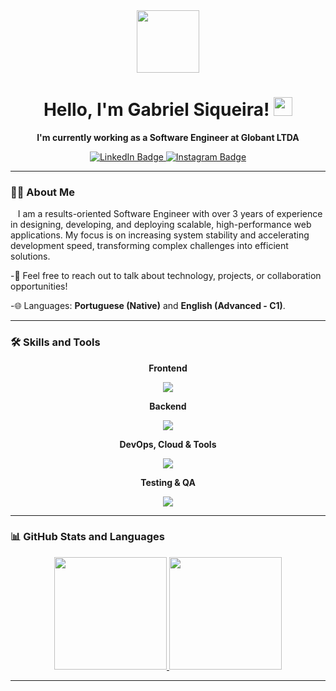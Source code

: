 <div id="header" align="center">
  <img src="https://media.giphy.com/media/M9gbBd9nbDrOTu1Mqx/giphy.gif" width="100"/>
  <h1>
    Hello, I'm Gabriel Siqueira!
    <img src="https://media.giphy.com/media/hvRJCLFzcasrR4ia7z/giphy.gif" width="30px"/>
  </h1>
  <p>
    <strong>I'm currently working as a Software Engineer at Globant LTDA</strong>
  </p>
</div>

<div id="badges" align="center">
  <a href="https://www.linkedin.com/in/gabriel-vitor-siqueira">
    <img src="https://img.shields.io/badge/LinkedIn-0077B5?style=for-the-badge&logo=linkedin&logoColor=white" alt="LinkedIn Badge"/>
  </a>
    <a href="https://www.instagram.com/siqueiragv/">
    <img src="https://img.shields.io/badge/Instagram-E4405F?style=for-the-badge&logo=instagram&logoColor=white" alt="Instagram Badge"/>
  </a>
</div>

---

### :man_technologist: About Me

<p>
  &nbsp;&nbsp;&nbsp;I am a results-oriented Software Engineer with over 3 years of experience in designing, developing, and deploying scalable, high-performance web applications. My focus is on increasing system stability and accelerating development speed, transforming complex challenges into efficient solutions.
</p>
 -💬 Feel free to reach out to talk about technology, projects, or collaboration opportunities!

 -🌐 Languages: **Portuguese (Native)** and **English (Advanced - C1)**.

---

### 🛠️ Skills and Tools

<div align="center">
  <p><strong>Frontend</strong></p>
  <p align="center">
    <img src="https://skillicons.dev/icons?i=react,nextjs,vue,angular,ts,js,html,css,tailwind,reactnative" />
  </p>
  <p><strong>Backend</strong></p>
  <p align="center">
    <img src="https://skillicons.dev/icons?i=nodejs,express,nestjs,php,laravel,graphql,postgres,mysql,mongodb" />
  </p>
  <p><strong>DevOps, Cloud & Tools</strong></p>
  <p align="center">
    <img src="https://skillicons.dev/icons?i=aws,docker,jenkins,githubactions,azure,git" />
  </p>
  <p><strong>Testing & QA</strong></p>
  <p align="center">
    <img src="https://skillicons.dev/icons?i=cypress,playwright,jest" />
  </p>
</div>

---

### 📊 GitHub Stats and Languages

<div align="center">
  <a href="https://github.com/Gabrielvsiqueira">
  <img height="180em" src="https://github-readme-stats.vercel.app/api?username=Gabrielvsiqueira&show_icons=true&theme=dracula&include_all_commits=true&count_private=true"/>
  <img height="180em" src="https://github-readme-stats.vercel.app/api/top-langs/?username=Gabrielvsiqueira&layout=compact&langs_count=7&theme=dracula"/>
</div>

---

